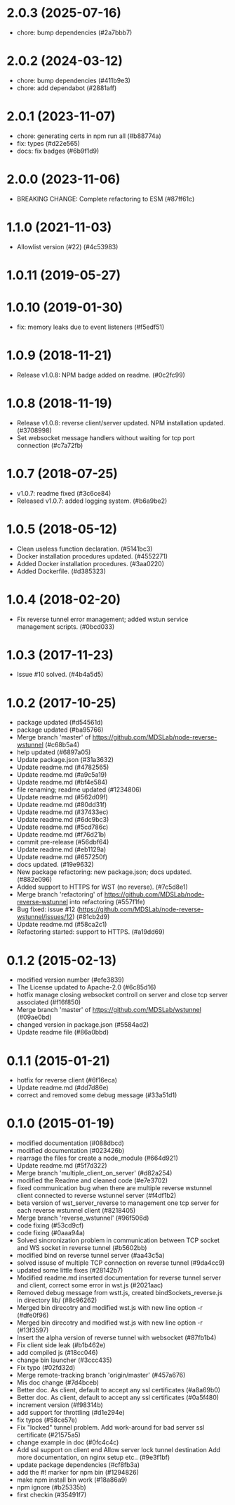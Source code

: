 # 2.0.3 (2025-07-16)

- chore: bump dependencies (#2a7bbb7)

# 2.0.2 (2024-03-12)

- chore: bump dependencies (#411b9e3)
- chore: add dependabot (#2881aff)

# 2.0.1 (2023-11-07)

- chore: generating certs in npm run all (#b88774a)
- fix: types (#d22e565)
- docs: fix badges (#6b9f1d9)

# 2.0.0 (2023-11-06)

- BREAKING CHANGE: Complete refactoring to ESM (#87ff61c)

# 1.1.0 (2021-11-03)

- Allowlist version (#22) (#4c53983)

# 1.0.11 (2019-05-27)


# 1.0.10 (2019-01-30)

- fix: memory leaks due to event listeners (#f5edf51)

# 1.0.9 (2018-11-21)

- Release v1.0.8: NPM badge added on readme. (#0c2fc99)

# 1.0.8 (2018-11-19)

- Release v1.0.8: reverse client/server updated. NPM installation updated. (#3708998)
- Set websocket message handlers without waiting for tcp port connection (#c7a72fb)

# 1.0.7 (2018-07-25)

- v1.0.7: readme fixed (#3c6ce84)
- Released v1.0.7: added logging system. (#b6a9be2)

# 1.0.5 (2018-05-12)

- Clean useless function declaration. (#5141bc3)
- Docker installation procedures updated. (#4552271)
- Added Docker installation procedures. (#3aa0220)
- Added Dockerfile. (#d385323)

# 1.0.4 (2018-02-20)

- Fix reverse tunnel error management; added wstun service management scripts. (#0bcd033)

# 1.0.3 (2017-11-23)

- Issue #10 solved. (#4b4a5d5)

# 1.0.2 (2017-10-25)

- package updated (#d54561d)
- package updated (#ba95766)
- Merge branch 'master' of https://github.com/MDSLab/node-reverse-wstunnel (#c68b5a4)
- help updated (#6897a05)
- Update package.json (#31a3632)
- Update readme.md (#4782565)
- Update readme.md (#a9c5a19)
- Update readme.md (#bf4e584)
- file renaming; readme updated (#1234806)
- Update readme.md (#562d09f)
- Update readme.md (#80dd31f)
- Update readme.md (#37433ec)
- Update readme.md (#6dc9bc3)
- Update readme.md (#5cd786c)
- Update readme.md (#f76d21b)
- commit pre-release (#56dbf64)
- Update readme.md (#eb1129a)
- Update readme.md (#657250f)
- docs updated. (#19e9632)
- New package refactoring: new package.json; docs updated. (#882e096)
- Added support to HTTPS for WST (no reverse). (#7c5d8e1)
- Merge branch 'refactoring' of https://github.com/MDSLab/node-reverse-wstunnel into refactoring (#557f1fe)
- Bug fixed: issue #12 (https://github.com/MDSLab/node-reverse-wstunnel/issues/12) (#81cb2d9)
- Update readme.md (#58ca2c1)
- Refactoring started: support to HTTPS. (#a19dd69)

# 0.1.2 (2015-02-13)

- modified version number (#efe3839)
- The License updated to Apache-2.0 (#6c85d16)
- hotfix manage closing websocket controll on server and close tcp server associated (#f16f850)
- Merge branch 'master' of https://github.com/MDSLab/wstunnel (#09ae0bd)
- changed version in package.json (#5584ad2)
- Update readme file (#86a0bbd)

# 0.1.1 (2015-01-21)

- hotfix for reverse client (#6f16eca)
- Update readme.md (#dd7d86e)
- correct and removed some debug message (#33a51d1)

# 0.1.0 (2015-01-19)

- modified documentation (#088dbcd)
- modified documentation (#023426b)
- rearrage the files for create a node_module (#664d921)
- Update readme.md (#5f7d322)
- Merge branch 'multiple_client_on_server' (#d82a254)
- modified the Readme and cleaned code (#e7e3702)
- fixed communication bug when there are multiple reverse wstunnel client connected to reverse wstunnel server (#f4df1b2)
- beta version of wst_server_reverse to management one tcp server for each reverse wstunnel client (#8218405)
- Merge branch 'reverse_wstunnel' (#96f506d)
- code fixing (#53cd9cf)
- code fixing (#0aaa94a)
- Solved sincronization problem in communication between TCP socket and WS socket in reverse tunnel (#b5602bb)
- modified bind on reverse tunnel server (#aa43c5a)
- solved issuse of multiple TCP connection on reverse tunnel (#9da4cc9)
- updated some little fixes (#28142b7)
- Modified readme.md inserted documentation for reverse tunnel server and client, correct some error in wst.js (#2021aac)
- Removed debug message from wstt.js, created bindSockets_reverse.js in directory lib/ (#8c96262)
- Merged bin direcotry and modified wst.js with new line option -r (#dfe0f96)
- Merged bin direcotry and modified wst.js with new line option -r (#13f3597)
- Insert the alpha version of reverse tunnel with websocket (#87fb1b4)
- Fix client side leak (#b1b462e)
- add compiled js (#18cc046)
- change bin launcher (#3ccc435)
- Fix typo (#02fd32d)
- Merge remote-tracking branch 'origin/master' (#457a676)
- Mis doc change (#7d4bceb)
- Better doc. As client, default to accept any ssl certificates (#a8a69b0)
- Better doc. As client, default to accept any ssl certificates (#0a5f480)
- increment version (#f98314b)
- add support for throttling (#d1e294e)
- fix typos (#58ce57e)
- Fix "locked" tunnel problem.  Add work-around for bad server ssl certificate (#21575a5)
- change example in doc (#0fc4c4c)
- Add ssl support on client end Allow server lock tunnel destination Add more documentation, on nginx setup etc.. (#9e3f1bf)
- update package dependencies (#cf8fb3a)
- add the #! marker for npm bin (#1294826)
- make npm install bin work (#18a86a9)
- npm ignore (#b25335b)
- first checkin (#35491f7)

